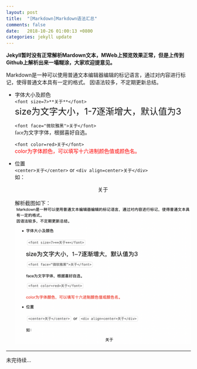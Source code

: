 ```yaml
---
layout: post
title:  "[Markdown]Markdown语法汇总"
comments: false
date:   2018-10-26 01:00:13 +0800
categories: jekyll update
---
```


**Jekyll暂时没有正常解析Mardown文本，MWeb上预览效果正常，但是上传到Github上解析出来一塌糊涂，大家欢迎提意见。**

Markdown是一种可以使用普通文本编辑器编辑的标记语言，通过对内容进行标记，使得普通文本具有一定的格式。
因语法较多，不定期更新总结。
* 字体大小及颜色<br>
    `<font size=7>**关于**</font>`<br>
    <font size=5>size为文字大小，1-7逐渐增大，默认值为3</font><br>
    
    `<font face="微软雅黑">关于</font>`<br>
    <font face="微软雅黑">face为文字字体，根据喜好自选。</font><br>
    
    `<font color=red>关于</font>`<br>
    <font color=red>color为字体颜色，可以填写十六进制颜色值或颜色名。</font>
    
* 位置<br>
    `<center>关于</center>` or `<div align=center>关于</div>`
<br>如： <center>关于</center>
<br> 解析截图如下：
![right-resolution](/assets/images/right-resolution.png)

-------
未完待续...

